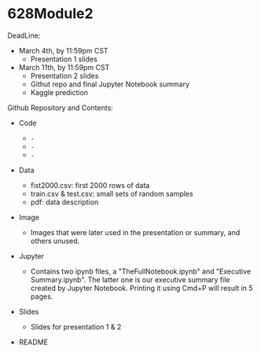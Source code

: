 # 628Module2 

DeadLine: 

* March 4th, by 11:59pm CST
  * Presentation 1 slides
* March 11th, by 11:59pm CST
  * Presentation 2 slides
  * Githut repo and final Jupyter Notebook summary
  * Kaggle prediction

Github Repository and Contents:

* Code
  * `-`
  * `-`
  * `-`
* Data
  * fist2000.csv: first 2000 rows of data
  * train.csv & test.csv: small sets of random samples
  * pdf: data description
* Image
  * Images that were later used in the presentation or summary, and others unused.
* Jupyter
  * Contains two ipynb files, a "TheFullNotebook.ipynb" and "Executive Summary.ipynb". The latter one is our executive summary file created by Jupyter Notebook. Printing it using Cmd+P will result in 5 pages.
* Slides
  * Slides for presentation 1 & 2

* README
